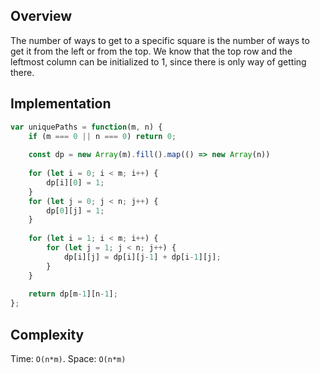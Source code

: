## Overview
The number of ways to get to a specific square is the number of ways to get it from the left or from the top. We know that the top row and the leftmost column can be initialized to 1, since there is only way of getting there. 

## Implementation
```js
var uniquePaths = function(m, n) {
    if (m === 0 || n === 0) return 0; 
    
    const dp = new Array(m).fill().map(() => new Array(n))
    
    for (let i = 0; i < m; i++) {
        dp[i][0] = 1; 
    }
    for (let j = 0; j < n; j++) {
        dp[0][j] = 1; 
    }
    
    for (let i = 1; i < m; i++) {
        for (let j = 1; j < n; j++) {
            dp[i][j] = dp[i][j-1] + dp[i-1][j]; 
        }
    }
    
    return dp[m-1][n-1]; 
};

```

## Complexity
Time: `O(n*m)`. 
Space: `O(n*m)`
